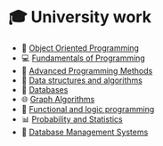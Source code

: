 # 🎓 University work
- 🌌 [Object Oriented Programming](https://github.com/raul-dunca/object-oriented-programming)
- 💻 [Fundamentals of Programming](https://github.com/raul-dunca/-fundamentals-of-programming)
- 💾 [Advanced Programming Methods](https://github.com/raul-dunca/advanced-Programming-methods)
- 🧰 [Data structures and algorithms](https://github.com/raul-dunca/data-structures-and-algorithms)
- 📑 [Databases](https://github.com/raul-dunca/databases)
- 🌐 [Graph Algorithms](https://github.com/raul-dunca/graph-algorithms)
- 🧩 [Functional and logic programming](https://github.com/raul-dunca/functional-and-logic-programming)
- 📊 [Probability and Statistics](https://github.com/raul-dunca/probability-and-statistics)
- 🏢 [Database Management Systems](https://github.com/raul-dunca/dbsm)
